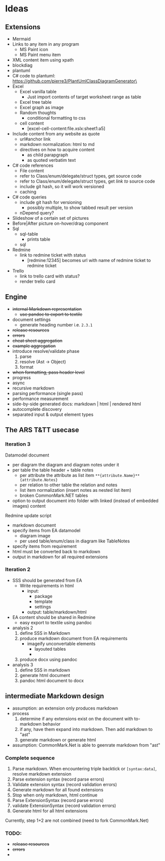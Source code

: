 ﻿# Ideas

## Extensions
- Mermaid
- Links to any item in any program
	- MS Paint icon
	- MS Paint menu item
- XML content item using xpath
- blockdiag 
- plantuml
- C# code to plantuml: https://github.com/pierre3/PlantUmlClassDiagramGenerator\
- Excel
	- Excel vanilla table
		- Just import contents of target worksheet range as table
	- Excel tree table
	- Excel graph as image
	- Random thoughts
		- conditional formatting to css
	- cell content
		- [excel-cell-content:file.xslx:sheet1:a5]
- Include content from any website as quote
	- url#anchor link
	- markdown normalization: html to md
	- directives on how to acquire content
		- as child parapgraph
		- as quoted verbatim text
- C# code references
	- File content
	- refer to Class/enum/delegate/struct types, get source code
	- refer to Class/enum/delegate/struct types, get *link to* source code
	- include git hash, so it will work versioned
	- caching
- C# code queries
	- include git hash for versioning
		- possibly multiple, to show tabbed result per version
	- nDepend query?
- Slideshow of a certain set of pictures
- Before|After picture on-hover/drag component
- Sql
	- sql-table
		- prints table
	- sql
- Redmine
	- link to redmine ticket with status
		- [redmine:12345] becomes url with name of redmine ticket to redmine ticket
- Trello
	- link to trello card with status?
	- render trello card

## Engine
- ~~internal Markdown representation~~
	- ~~use pandoc to export to textile~~
- document settings
	- generate heading number i.e. `2.3.1`
- ~~release resources~~
- ~~errors~~
- ~~cheat sheet aggregation~~
- ~~example aggregation~~
- introduce resolve/validate phase
	1. parse
	2. resolve (Ast -> Object)
	3. format
- ~~when formatting, pass header level~~
- progress
- async
- recursive markdown
- parsing performance (single pass)
- performance measurement
- side-by-side generated docs: markdown | html | rendered html
- autocomplete discovery
- separated input & output element types

## The ARS T&TT usecase

### Iteration 3
Datamodel document
- per diagram the diagram and diagram notes under it
- per table the table header + table notes
	- per attribute the attribute as list item `**{attribute.Name}** {attribute.Notes}`
	- per relation to other table the relation and notes
	- list item normalization (insert notes as nested list item)
	- broken CommonMark.NET tables
- option to output document into folder with linked (instead of embedded images) content

Redmine update script
- markdown document
- specify items from EA datamodel
	- diagram image
	- per used table/enum/class in diagram like TableNotes
- specify items from requirement
- html must be converted back to markdown
- output in markdown for all required extensions

### Iteration 2
- SSS should be generated from EA
	- Write requirements in html
		- input:
			- package
			- template
			- settings
		- output: table/markdown/html
- EA content should be shared in Redmine
	- easy export to textile using pandoc
- analysis 2
	1. define SSS in Markdown
	2. produce markdown document from EA requirements
		- imageify unconvertable elements
			- layouted tables
			- 
	3. produce docx using pandoc
- analysis 3
	1. define SSS in markdown
	2. generate html document
	3. pandoc html document to docx

## intermediate Markdown design
- assumption: an extension only produces markdown
- process
	1. determine if any extensions exist on the document with to-markdown behavior
	2. if any, have them expand into markdown. Then add markdown to "ast"
	3. generate markdown or generate html
- assumption: CommonMark.Net is able to geenrate markdown from "ast"

### Complete sequence
1. Parse markdown. When encountering triple backtick or `[syntax:data]`, resolve markdown extension
2. Parse extension syntax (record parse errors)
3. Validate extension syntax (record validation errors)
4. Generate markdown for all found extensions
5. Stop when only markdown, html continue
6. Parse ExtensionSyntax (record parse errors)
7. validate ExtensionSyntax (record validation errors)
8. Generate html for all html extensions

Currently, step 1+2 are not combined (need to fork CommonMark.Net)

### TODO:
- ~~release resources~~
- ~~errors~~
- 
